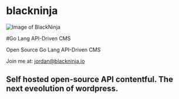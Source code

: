 # blackninja
![Image of BlackNinja](https://lh3.ggpht.com/2FncY_wUnlxNOgUVt7jPGSsv7A1BARb9q0bX8QoKKKv7USebeG5220g04ZV5Ousbxqle=w300)

#Go Lang API-Driven CMS

Open Source Go Lang API-Driven CMS

Join me at: jordan@blackninja.io


## Self hosted open-source API contentful. The next eveolution of wordpress.
